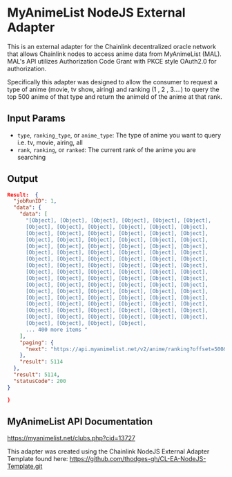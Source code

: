 # MyAnimeList NodeJS External Adapter

This is an external adapter for the Chainlink decentralized oracle network that allows Chainlink nodes to access anime data from MyAnimeList (MAL). MAL's API utilizes Authorization Code Grant with PKCE style OAuth2.0 for authorization.

Specifically this adapter was designed to allow the consumer to request a type of anime (movie, tv show, airing) and ranking (1 , 2 , 3....) to query the top 500 anime of that type and return the animeId of the anime at that rank.

## Input Params

- `type`, `ranking_type`, or `anime_type`: The type of anime you want to query i.e. tv, movie, airing, all
- `rank`, `ranking`, or `ranked`: The current rank of the anime you are searching

## Output

```json
Result:  {
  "jobRunID": 1,
  "data": {
    "data": [
      "[Object], [Object], [Object], [Object], [Object], [Object],
      [Object], [Object], [Object], [Object], [Object], [Object],
      [Object], [Object], [Object], [Object], [Object], [Object],
      [Object], [Object], [Object], [Object], [Object], [Object],
      [Object], [Object], [Object], [Object], [Object], [Object],
      [Object], [Object], [Object], [Object], [Object], [Object],
      [Object], [Object], [Object], [Object], [Object], [Object],
      [Object], [Object], [Object], [Object], [Object], [Object],
      [Object], [Object], [Object], [Object], [Object], [Object],
      [Object], [Object], [Object], [Object], [Object], [Object],
      [Object], [Object], [Object], [Object], [Object], [Object],
      [Object], [Object], [Object], [Object], [Object], [Object],
      [Object], [Object], [Object], [Object], [Object], [Object],
      [Object], [Object], [Object], [Object], [Object], [Object],
      [Object], [Object], [Object], [Object], [Object], [Object],
      [Object], [Object], [Object], [Object], [Object], [Object],
      [Object], [Object], [Object], [Object],
      ... 400 more items "
    ],
    "paging": {
      "next": "https://api.myanimelist.net/v2/anime/ranking?offset=500&ranking_type=all&limit=500"
    },
    "result": 5114
  },
  "result": 5114,
  "statusCode": 200
}

}
```

## MyAnimeList API Documentation

https://myanimelist.net/clubs.php?cid=13727

This adapter was created using the Chainlink NodeJS External Adapter Template found here:
https://github.com/thodges-gh/CL-EA-NodeJS-Template.git
